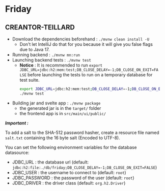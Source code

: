 # Friday

## CREANTOR-TEILLARD

- Download the dependencies beforehand : `./mvnw clean install -U`
  - Don't let IntelliJ do that for you because it will give you false flags
    due to Java 17.
- Running backend : `./mvnw mn:run`
- Launching backend tests : `./mvnw test`
  - **Notice** : It is recommended to run `export JDBC_URL=jdbc:h2:mem:test;DB_CLOSE_DELAY=-1;DB_CLOSE_ON_EXIT=FALSE`
    before launching the tests to run on a temporary database for test suite.
    ```sh
    export JDBC_URL=jdbc:h2:mem:test;DB_CLOSE_DELAY=-1;DB_CLOSE_ON_EXIT=FALSE
    ./mvnw test
    ```
- Building jar and svelte app : `./mvnw package`
  - the generated jar is in the `target/` folder
  - the frontend app is in `src/main/ui/public/`

***Important :***

To add a salt to the SHA-512 password hasher, create a resource file named `salt.txt`
containing the 16 byte salt (Encoded to UTF-8).

You can set the following environment variables for the database datasource:

- JDBC_URL : the database url (default: `jdbc:h2:file:./db/friday;DB_CLOSE_DELAY=-1;DB_CLOSE_ON_EXIT=FALSE`)
- JDBC_USER : the username to connect to (default: `root`)
- JDBC_PASSWORD : the password of the user (default: `root`)
- JDBC_DRIVER : the driver class (default: `org.h2.Driver`)